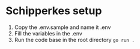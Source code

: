 # Schipperkes setup

1. Copy the .env.sample and name it .env
2. Fill the variables in the .env
3. Run the code base in the root directory
`go run .`
